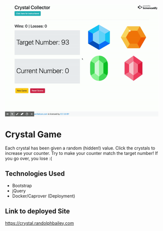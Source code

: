![Crystal](/assets/images/crystalgame.gif)

# Crystal Game

Each crystal has been given a random (hidden!) value. Click the crystals to increase your counter. Try to make your counter match the target number! If you go over, you lose :(

## Technologies Used
* Bootstrap
* jQuery
* Docker/Caprover (Deployment)

## Link to deployed Site
https://crystal.randolphbailey.com
